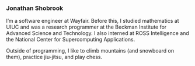 ### Jonathan Shobrook

I’m a software engineer at Wayfair. Before this, I studied mathematics at UIUC and was a research programmer at the Beckman Institute for Advanced Science and Technology. I also interned at ROSS Intelligence and the National Center for Supercomputing Applications.

Outside of programming, I like to climb mountains (and snowboard on them), practice jiu-jitsu, and play chess.
